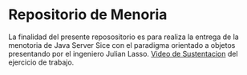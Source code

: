 # Repositorio de Menoria

La finalidad del presente reposositorio es para realiza la entrega de la menotoria de Java Server Sice con el paradigma orientado a objetos presentando por el ingeniero Julian Lasso.
[Video de Sustentacion](https://youtu.be/WERATslr5JQ) del ejercicio de trabajo.